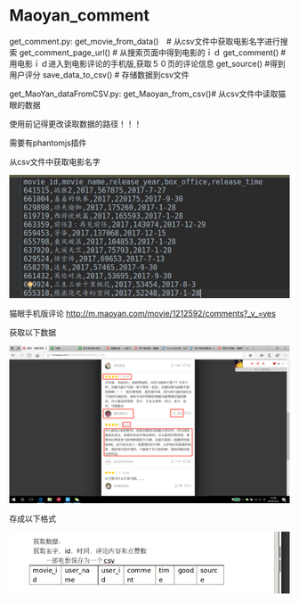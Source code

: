 # Maoyan_comment
get_comment.py:
                get_movie_from_data()　# 从csv文件中获取电影名字进行搜索
                get_comment_page_url() # 从搜索页面中得到电影的ｉｄ
                get_comment()  # 用电影ｉｄ进入到电影评论的手机版,获取５０页的评论信息
                get_source()  #得到用户评分
                save_data_to_csv()  # 存储数据到csv文件
                
 get_MaoYan_dataFromCSV.py:
                get_Maoyan_from_csv()# 从csv文件中读取猫眼的数据


使用前记得更改读取数据的路径！！！

需要有phantomjs插件

从csv文件中获取电影名字






![image](https://github.com/LWLlasia/Maoyan_comment/blob/master/139944849.jpg)



猫眼手机版评论
    http://m.maoyan.com/movie/1212592/comments?_v_=yes
    
获取以下数据








![image](https://github.com/LWLlasia/Maoyan_comment/blob/master/image.png)








存成以下格式


![image](https://github.com/LWLlasia/Maoyan_comment/blob/master/295885059.jpg)

